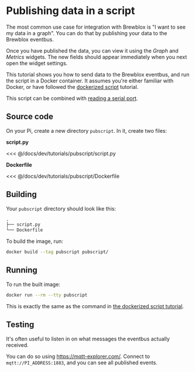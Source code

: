 # Publishing data in a script

The most common use case for integration with Brewblox is "I want to see my data in a graph".
You can do that by publishing your data to the Brewblox eventbus.

Once you have published the data, you can view it using the *Graph* and *Metrics* widgets.
The new fields should appear immediately when you next open the widget settings.

This tutorial shows you how to send data to the Brewblox eventbus, and run the script in a Docker container.
It assumes you're either familiar with Docker, or have followed the [dockerized script](../brewscript/) tutorial.

This script can be combined with [reading a serial port](../serialscript/).

## Source code

On your Pi, create a new directory `pubscript`. In it, create two files:

**script.py**

<<< @/docs/dev/tutorials/pubscript/script.py

**Dockerfile**

<<< @/docs/dev/tutorials/pubscript/Dockerfile

## Building

Your `pubscript` directory should look like this:

```txt
.
├── script.py
└── Dockerfile
```

To build the image, run:

```sh
docker build --tag pubscript pubscript/
```

## Running

To run the built image:

```sh
docker run --rm --tty pubscript
```

This is exactly the same as the command in [the dockerized script tutorial](../brewscript/).

## Testing

It's often useful to listen in on what messages the eventbus actually received.

You can do so using <https://mqtt-explorer.com/>.
Connect to `mqtt://PI_ADDRESS:1883`, and you can see all published events.
